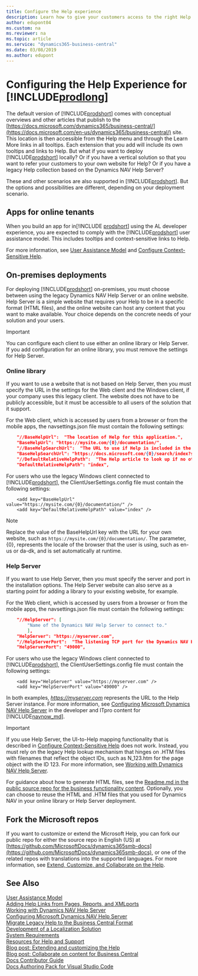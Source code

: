 ```yaml
---
title: Configure the Help experience
description: Learn how to give your customers access to the right Help content.
author: edupont04
ms.custom: na
ms.reviewer: na
ms.topic: article
ms.service: "dynamics365-business-central"
ms.date: 03/08/2019
ms.author: edupont
---
```


# Configuring the Help Experience for [!INCLUDE[prodlong](../developer/includes/prodlong.md)]

The default version of [!INCLUDE[prodshort](../developer/includes/prodshort.md)] comes with conceptual overviews and other articles that publish to the [https://docs.microsoft.com/dynamics365/business-central/](https://docs.microsoft.com/en-us/dynamics365/business-central/) site. This location is then accessible from the Help menu and through the Learn More links in all tooltips. Each extension that you add will include its own tooltips and links to Help. But what if you want to deploy [!INCLUDE[prodshort](../developer/includes/prodshort.md)] locally? Or if you have a vertical solution so that you want to refer your customers to your own website for Help? Or if you have a legacy Help collection based on the Dynamics NAV Help Server?  

These and other scenarios are also supported in [!INCLUDE[prodshort](../developer/includes/prodshort.md)]. But the options and possibilities are different, depending on your deployment scenario.  

## Apps for online tenants

When you build an app for in[!INCLUDE [prodshort](../developer/includes/prodshort.md)] using the AL developer experience, you are expected to comply with the [!INCLUDE[prodshort](../developer/includes/prodshort.md)] user assistance model. This includes tooltips and context-sensitive links to Help.  

For more information, see [User Assistance Model](../user-assistance.md) and [Configure Context-Sensitive Help](../help/context-sensitive-help.md).  

## On-premises deployments

For deploying [!INCLUDE[prodshort](../developer/includes/prodshort.md)] on-premises, you must choose between using the legacy Dynamics NAV Help Server or an online website. Help Server is a simple website that requires your Help to be in a specific format (HTML files), and the online website can host any content that you want to make available. Your choice depends on the concrete needs of your solution and your users.  

> [!IMPORTANT]
> You can configure each client to use either an online library or Help Server. If you add configuration for an online library, you must remove the settings for Help Server.  

### Online library

If you want to use a website that is not based on Help Server, then you must specify the URL in the settings for the Web client and the Windows client, if your company uses this legacy client. The website does not have to be publicly accessible, but it must be accessible to all users of the solution that it support.  

For the Web client, which is accessed by users from a browser or from the mobile apps, the navsettings.json file must contain the following settings:

```json
    "//BaseHelpUrl":  "The location of Help for this application.",
    "BaseHelpUrl": "https://mysite.com/{0}/documentation/",
    "//BaseHelpSearchUrl":  "The URL to use if Help is included in the Search functionality in Business Central.",
    "BaseHelpSearchUrl": "https://docs.microsoft.com/{0}/search/index?search={1}&scope=BusinessCentral",
    "//DefaultRelativeHelpPath":  "The Help article to look up if no other article can be found.",
    "DefaultRelativeHelpPath": "index",
```

For users who use the legacy Windows client connected to [!INCLUDE[prodshort](../developer/includes/prodshort.md)], the ClientUserSettings.config file must contain the following settings:

```
    <add key="BaseHelpUrl" value="https://mysite.com/{0}/documentation/" />
    <add key="DefaultRelativeHelpPath" value="index" />
```

> [!NOTE]
> Replace the value of the BaseHelpUrl key with the URL for your own website, such as `https://mysite.com/{0}/documentation/`. The parameter, {0}, represents the locale of the browser that the user is using, such as en-us or da-dk, and is set automatically at runtime.

### Help Server

If you want to use Help Server, then you must specify the server and port in the installation options. The Help Server website can also serve as a starting point for adding a library to your existing website, for example.  

For the Web client, which is accessed by users from a browser or from the mobile apps, the navsettings.json file must contain the following settings:

```json
    "//HelpServer": [
        "Name of the Dynamics NAV Help Server to connect to."
        ],
    "HelpServer": "https://myserver.com",
    "//HelpServerPort":  "The listening TCP port for the Dynamics NAV Help Server. Valid range: 1-65535",
    "HelpServerPort": "49000",
```

For users who use the legacy Windows client connected to [!INCLUDE[prodshort](../developer/includes/prodshort.md)], the ClientUserSettings.config file must contain the following settings:

```
    <add key="HelpServer" value="https://myserver.com" />
    <add key="HelpServerPort" value="49000" />
```

In both examples, *https://myserver.com* represents the URL to the Help Server instance. For more information, see [Configuring Microsoft Dynamics NAV Help Server](/dynamics-nav/configuring-microsoft-dynamics-nav-help-server) in the developer and ITpro content for [!INCLUDE[navnow_md](../developer/includes/navnow_md.md)].  

> [!IMPORTANT]
> If you use Help Server, the UI-to-Help mapping functionality that is described in [Configure Context-Sensitive Help](../help/context-sensitive-help.md) does not work. Instead, you must rely on the legacy Help lookup mechanism that hinges on .HTM files with filenames that reflect the object IDs, such as N_123.htm for the page object with the ID 123. For more information, see [Working with Dynamics NAV Help Server](/dynamics-nav/microsoft-dynamics-nav-help-server?target=_blank).  

For guidance about how to generate HTML files, see the [Readme.md in the public source repo for the business functionality content](https://github.com/MicrosoftDocs/dynamics365smb-docs?target=_blank#building-html-files). Optionally, you can choose to reuse the HTML and .HTM files that you used for Dynamics NAV in your online library or Help Server deployment.  

## Fork the Microsoft repos

If you want to customize or extend the Microsoft Help, you can fork our public repo for either the source repo in English (US) at [https://github.com/MicrosoftDocs/dynamics365smb-docs](https://github.com/MicrosoftDocs/dynamics365smb-docs), or one of the related repos with translations into the supported languages. For more information, see [Extend, Customize, and Collaborate on the Help](../help/contributor-guide.md).  

## See Also

[User Assistance Model](../user-assistance.md)  
[Adding Help Links from Pages, Reports, and XMLports](../developer/devenv-adding-help-links-from-pages-tables-xmlports.md)  
[Working with Dynamics NAV Help Server](/dynamics-nav/microsoft-dynamics-nav-help-server)  
[Configuring Microsoft Dynamics NAV Help Server](/dynamics-nav/configuring-microsoft-dynamics-nav-help-server)  
[Migrate Legacy Help to the Business Central Format](../upgrade/migrate-help.md)  
[Development of a Localization Solution](../developer/readiness/readiness-develop-localization.md)  
[System Requirements](system-requirement-business-central.md)  
[Resources for Help and Support](../help-and-support.md)  
[Blog post: Extending and customizing the Help](https://community.dynamics.com/business/b/businesscentraldevitpro/archive/2018/12/11/extending-and-customizing-help)  
[Blog post: Collaborate on content for Business Central](https://community.dynamics.com/business/b/businesscentraldevitpro/archive/2018/12/15/collaborate-on-content-for-business-central)  
[Docs Contributor Guide](/contribute/)  
[Docs Authoring Pack for Visual Studio Code](/contribute/how-to-write-docs-auth-pack)  
